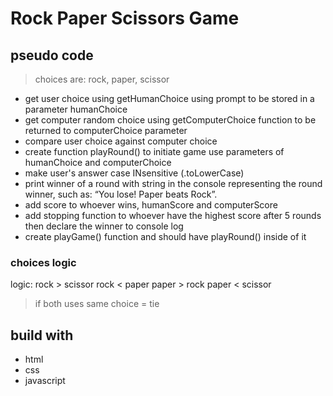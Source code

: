 # Rock Paper Scissors Game

## pseudo code
> choices are: rock, paper, scissor  
  
* get user choice using getHumanChoice using prompt to be stored in a parameter humanChoice  
* get computer random choice using getComputerChoice function to be returned to computerChoice parameter  
* compare user choice against computer choice  
* create function playRound() to initiate game use parameters of humanChoice and computerChoice  
* make user's answer case INsensitive (.toLowerCase)  
* print winner of a round with string in the console representing the round winner, such as: “You lose! Paper beats Rock”.  
* add score to whoever wins, humanScore and computerScore  
* add stopping function to whoever have the highest score after 5 rounds then declare the winner to console log  
* create playGame() function and should have playRound() inside of it  

### choices logic
logic: 
rock > scissor
rock < paper
paper > rock
paper < scissor

> if both uses same choice = tie

## build with
* html
* css
* javascript